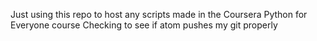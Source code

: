 Just using this repo to host any scripts made in the Coursera Python for Everyone course
Checking to see if atom pushes my git properly
